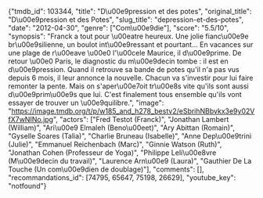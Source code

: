 {"tmdb_id": 103344, "title": "D\u00e9pression et des potes", "original_title": "D\u00e9pression et des Potes", "slug_title": "depression-et-des-potes", "date": "2012-04-30", "genre": ["Com\u00e9die"], "score": "5.5/10", "synopsis": "Franck a tout pour \u00eatre heureux. Une jolie fianc\u00e9e br\u00e9silienne, un boulot int\u00e9ressant et pourtant... En vacances sur une plage de r\u00eave \u00e0 l'\u00cele Maurice, il d\u00e9prime. De retour \u00e0 Paris, le diagnostic du m\u00e9decin tombe : il est en d\u00e9pression. Quand il retrouve sa bande de potes qu'il n'a pas vus depuis 6 mois, il leur annonce la nouvelle. Chacun va s'investir pour lui faire remonter la pente. Mais on s'aper\u00e7oit tr\u00e8s vite qu'ils sont aussi d\u00e9prim\u00e9s que lui. C'est finalement tous ensemble qu'ils vont essayer de trouver un \u00e9quilibre.", "image": "https://image.tmdb.org/t/p/w185_and_h278_bestv2/eSbrihNBbvkx3e9y02VfX7wNINo.jpg", "actors": ["Fred Testot (Franck)", "Jonathan Lambert (William)", "Ari\u00e9 Elmaleh (Beno\u00eet)", "Ary Abittan (Romain)", "Gyselle Soares (Talia)", "Charlie Bruneau (Isabelle)", "Anne Dep\u00e9trini (Julie)", "Emmanuel Reichenbach (Marc)", "Ginnie Watson (Ruth)", "Jonathan Cohen (Professeur de Yoga)", "Philippe Leli\u00e8vre (M\u00e9decin du travail)", "Laurence Arn\u00e9 (Laura)", "Gauthier De La Touche (Un com\u00e9dien de doublage)"], "comments": [], "recommandations_id": [74795, 65647, 75198, 26629], "youtube_key": "notfound"}